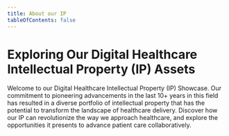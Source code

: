 ```yaml
---
title: About our IP
tableOfContents: false
---
```

# Exploring Our Digital Healthcare Intellectual Property (IP) Assets

Welcome to our Digital Healthcare Intellectual Property (IP) Showcase. Our commitment to pioneering advancements in the last 10+ years in this field has resulted in a diverse portfolio of intellectual property that has the potential to transform the landscape of healthcare delivery. Discover how our IP can revolutionize the way we approach healthcare, and explore the opportunities it presents to advance patient care collaboratively.